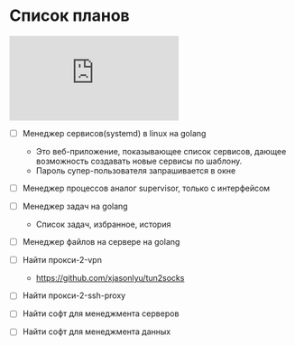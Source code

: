 # Список планов

[![](https://asdertasd.site/counter/TODO.md?a=1)](https://asdertasd.site/counter/TODO.md)

- [ ] Менеджер сервисов(systemd) в linux на golang
  - Это веб-приложение, показывающее список сервисов, дающее возможность создавать новые сервисы по шаблону.
  - Пароль супер-пользователя запрашивается в окне
- [ ] Менеджер процессов аналог supervisor, только с интерфейсом
- [ ] Менеджер задач  на golang
  - Список задач, избранное, история
- [ ] Менеджер файлов на сервере на golang
- [ ] Найти прокси-2-vpn
  - https://github.com/xjasonlyu/tun2socks
- [ ] Найти прокси-2-ssh-proxy
- [ ] Найти софт для менеджмента серверов
- [ ] Найти софт для менеджмента данных
      
